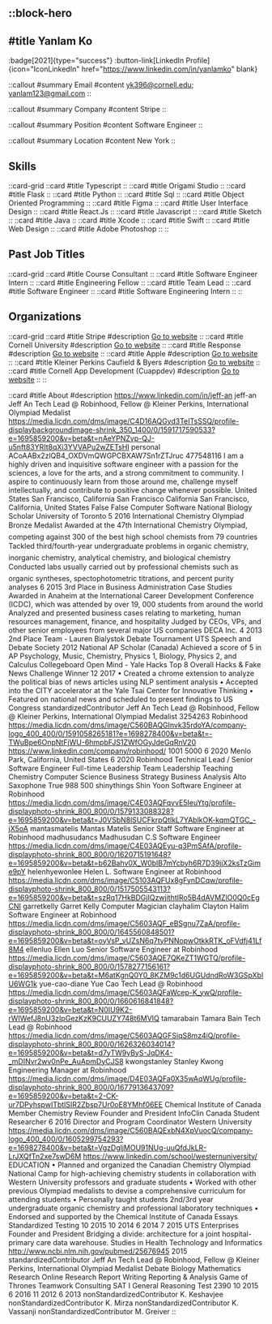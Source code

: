 ::block-hero
---
#title
Yanlam Ko
---

:badge[2021]{type="success"}
:button-link[LinkedIn Profile]{icon="IconLinkedIn" href="https://www.linkedin.com/in/yanlamko" blank}

::callout
#summary
Email
#content
yk396@cornell.edu; yanlam123@gmail.com
::

::callout
#summary
Company
#content
Stripe
::

::callout
#summary
Position
#content
Software Engineer
::

::callout
#summary
Location
#content
New York
::

## Skills
::card-grid
::card
#title
Typescript
::
::card
#title
Origami Studio
::
::card
#title
Flask
::
::card
#title
Python
::
::card
#title
Sql
::
::card
#title
Object Oriented Programming
::
::card
#title
Figma
::
::card
#title
User Interface Design
::
::card
#title
React.Js
::
::card
#title
Javascript
::
::card
#title
Sketch
::
::card
#title
Java
::
::card
#title
Xcode
::
::card
#title
Swift
::
::card
#title
Web Design
::
::card
#title
Adobe Photoshop
::
::

## Past Job Titles
::card-grid
::card
#title
Course Consultant
::
::card
#title
Software Engineer Intern
::
::card
#title
Engineering Fellow
::
::card
#title
Team Lead
::
::card
#title
Software Engineer
::
::card
#title
Software Engineering Intern
::
::

## Organizations
::card-grid
::card
#title
Stripe
#description
[Go to website](stripe.com)
::
::card
#title
Cornell University
#description
[Go to website](cornell.edu)
::
::card
#title
Response
#description
[Go to website](tryresponse.com)
::
::card
#title
Apple
#description
[Go to website](apple.com)
::
::card
#title
Kleiner Perkins Caufield & Byers
#description
[Go to website](kpcb.com)
::
::card
#title
Cornell App Development (Cuappdev)
#description
[Go to website](cuappdev.org)
::
::

::card
#title
About
#description
https://www.linkedin.com/in/jeff-an jeff-an Jeff An Tech Lead @ Robinhood, Fellow @ Kleiner Perkins, International Olympiad Medalist https://media.licdn.com/dms/image/C4D16AQGyd3TeITsSSQ/profile-displaybackgroundimage-shrink_350_1400/0/1591717590533?e=1695859200&v=beta&t=nAeYPNZvp-QJ-u5nft83YRIt8qXi3YVVAPu2wZETsHI personal ACoAABx2zlQB4_OXDVmQWGPCBXAW7Sn1rZTJruc 477548116 I am a highly driven and inquisitive software engineer with a passion for the sciences, a love for the arts, and a strong commitment to community. I aspire to continuously learn from those around me, challenge myself intellectually, and contribute to positive change whenever possible. United States San Francisco, California San Francisco California San Francisco, California, United States False False Computer Software National Biology Scholar University of Toronto 5 2016 International Chemistry Olympiad Bronze Medalist &#149;Awarded at the 47th International Chemistry Olympiad, competing against 300 of the best high school chemists from 79 countries
&#149;Tackled third/fourth-year undergraduate problems in organic chemistry, inorganic chemistry, analytical chemistry, and biological chemistry
&#149;Conducted labs usually carried out by professional chemists such as organic syntheses, spectophotometric titrations, and percent purity analyses 6 2015 3rd Place in Business Administration Case Studies Awarded in Anaheim at the International Career Development Conference (ICDC), which was attended by over 19, 000 students from around the world
Analyzed and presented business cases relating to marketing, human resources management, finance, and hospitality
Judged by CEOs, VPs, and other senior employees from several major US companies DECA Inc. 4 2013 2nd Place Team - Lauren Bialystok Debate Tournament UTS Speech and Debate Society 2012 National AP Scholar (Canada) Achieved a score of 5 in AP Psychology, Music, Chemistry, Physics 1, Biology, Physics 2, and Calculus Collegeboard Open Mind - Yale Hacks Top 8 Overall Hacks & Fake News Challenge Winner 12 2017 • Created a chrome extension to analyze the political bias of news articles using NLP sentiment analysis 
• Accepted into the CITY accelerator at the Yale Tsai Center for Innovative Thinking
• Featured on national news and scheduled to present findings to US Congress standardizedContributor Jeff An Tech Lead @ Robinhood, Fellow @ Kleiner Perkins, International Olympiad Medalist 3254263 Robinhood https://media.licdn.com/dms/image/C560BAQGInvk35rdoYA/company-logo_400_400/0/1591058265181?e=1698278400&v=beta&t=-TWuBpe6OnpNtFjWU-6hmpbFJS1ZWfOGyJdeGqRnV20 https://www.linkedin.com/company/robinhood/ 1001 5000 6 2020 Menlo Park, California, United States 6 2020 Robinhood Technical Lead / Senior Software Engineer Full-time Leadership Team Leadership Teaching Chemistry Computer Science Business Strategy Business Analysis Alto Saxophone True 988 500 shinythings Shin Yoon Software Engineer at Robinhood https://media.licdn.com/dms/image/C4E03AQFqvvE5IeuYtg/profile-displayphoto-shrink_800_800/0/1579133088328?e=1695859200&v=beta&t=J0VSbN8lSUCFkrpQtlkL7YAblkOK-kqmQTGC_-jX5oA mantasmatelis Mantas Matelis Senior Staff Software Engineer at Robinhood madhusudancs Madhusudan C.S Software Engineer https://media.licdn.com/dms/image/C4E03AQEyu-q3PmSAfA/profile-displayphoto-shrink_800_800/0/1620715191648?e=1695859200&v=beta&t=b62Bahv0X_W0blB7mYcbyh6R7D39jjX2ksTzGime9pY helenhyewonlee Helen L. Software Engineer at Robinhood https://media.licdn.com/dms/image/C5103AQFUx8gFynDCqw/profile-displayphoto-shrink_800_800/0/1517505543113?e=1695859200&v=beta&t=szRq17HkBDGjIQzwjithtIRo5B4dAVMZlO0Q0cEgCNI garretkelly Garret Kelly Computer Magician clayhalim Clayton Halim Software Engineer at Robinhood https://media.licdn.com/dms/image/C5603AQF_eBSgnu7ZaA/profile-displayphoto-shrink_800_800/0/1645560848501?e=1695859200&v=beta&t=oyVsP_vUZsN6q7tyPNNopwOtkkRTK_oFVdfj41Lf8M4 ellenluo Ellen Luo Senior Software Engineer at Robinhood https://media.licdn.com/dms/image/C5603AQE7QKeZT1WGTQ/profile-displayphoto-shrink_800_800/0/1578277156161?e=1695859200&v=beta&t=M6atKgnQ0Y0_8KZM9c1d6UGUdndRoW3GSpXblU6WG1k yue-cao-diane Yue Cao Tech Lead @ Robinhood https://media.licdn.com/dms/image/C5603AQFaWcep-K_ywQ/profile-displayphoto-shrink_800_800/0/1660616841848?e=1695859200&v=beta&t=N0IU9K2-rWIWefJ8nU3zIpGezKzK9CUUZY748t6MVIQ tamarabain Tamara Bain Tech Lead @ Robinhood https://media.licdn.com/dms/image/C5603AQGFSiqS8mz4iQ/profile-displayphoto-shrink_800_800/0/1626326034014?e=1695859200&v=beta&t=d7yTW9yByS-JqDK4-_mDINvr2wv0nPe_AuApmDyCJS8 kwongstanley Stanley Kwong Engineering Manager at Robinhood https://media.licdn.com/dms/image/D4E03AQFa0X35wAqWUg/profile-displayphoto-shrink_800_800/0/1677913643709?e=1695859200&v=beta&t=2-CK-ur7DPyhspwITbtlSIR2Zbsp7Ur0oE8YMhf06EE Chemical Institute of Canada Member Chemistry Review Founder and President InfoClin Canada Student Researcher 6 2016 Director and Program Coordinator Western University https://media.licdn.com/dms/image/C560BAQExbN4XpVuocQ/company-logo_400_400/0/1605299754293?e=1698278400&v=beta&t=VgzDgljMOU91NUg-uuQfdJkLR-LrJXQfTn2xe7swD6M https://www.linkedin.com/school/westernuniversity/ EDUCATION • Planned and organized the Canadian Chemistry Olympiad National Camp for high-achieving chemistry students in collaboration with Western University professors and graduate students
• Worked with other previous Olympiad medalists to devise a comprehensive curriculum for attending students
• Personally taught students 2nd/3rd year undergraduate organic chemistry and professional laboratory techniques
• Endorsed and supported by the Chemical Institute of Canada Essays Standardized Testing 10 2015 10 2014 6 2014 7 2015 UTS Enterprises Founder and President Bridging a divide: architecture for a joint hospital-primary care data warehouse. Studies in Health Technology and Informatics http://www.ncbi.nlm.nih.gov/pubmed/25676945 2015 standardizedContributor Jeff An Tech Lead @ Robinhood, Fellow @ Kleiner Perkins, International Olympiad Medalist Debate Biology Mathematics Research Online Research Report Writing Reporting & Analysis Game of Thrones Teamwork Consulting SAT I General Reasoning Test 2390 10 2015 6 2016 11 2012 6 2013 nonStandardizedContributor K. Keshavjee nonStandardizedContributor K. Mirza nonStandardizedContributor K. Vassanji nonStandardizedContributor M. Greiver
::
